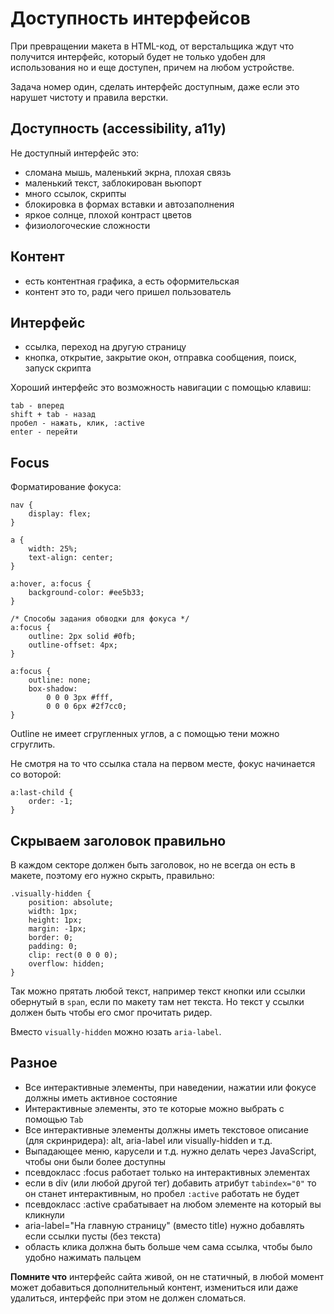 # Доступность интерфейсов
При превращении макета в HTML-код, от верстальщика ждут что получится интерфейс, который будет не только удобен для использования но и еще доступен, причем на любом устройстве.

Задача номер один, сделать интерфейс доступным, даже если это нарушет чистоту и правила верстки.

## Доступность (accessibility, a11y)
Не доступный интерфейс это:
- сломана мышь, маленький экрна, плохая связь
- маленький текст, заблокирован вьюпорт
- много ссылок, скрипты
- блокировка в формах вставки и автозаполнения
- яркое солнце, плохой контраст цветов
- физиологоческие сложности

## Контент
- есть контентная графика, а есть оформительская
- контент это то, ради чего пришел пользователь

## Интерфейс
- ссылка, переход на другую страницу
- кнопка, открытие, закрытие окон, отправка сообщения, поиск, запуск скрипта

Хороший интерфейс это возможность навигации с помощью клавиш:

    tab - вперед
    shift + tab - назад
    пробел - нажать, клик, :active
    enter - перейти

## Focus
Форматирование фокуса:

    nav {
        display: flex;
    }

    a {
        width: 25%;
        text-align: center;
    }
    
    a:hover, a:focus {
        background-color: #ee5b33;
    }

    /* Способы задания обводки для фокуса */
    a:focus {
        outline: 2px solid #0fb;
        outline-offset: 4px;
    }
    
    a:focus {
        outline: none;
        box-shadow:
            0 0 0 3px #fff,
            0 0 0 6px #2f7cc0;
    }

Outline не имеет сгругленных углов, а с помощью тени можно сгруглить.

Не смотря на то что ссылка стала на первом месте, фокус начинается со воторой:

    a:last-child {
        order: -1;
    }

## Скрываем заголовок правильно
В каждом секторе должен быть заголовок, но не всегда он есть в макете, поэтому его нужно скрыть, правильно:

    .visually-hidden {
        position: absolute;
        width: 1px;
        height: 1px;
        margin: -1px;
        border: 0;
        padding: 0;
        clip: rect(0 0 0 0);
        overflow: hidden;
    }

Так можно прятать любой текст, например текст кнопки или ссылки обернутый в `span`, если по макету там нет текста. Но текст у ссылки должен быть чтобы его смог прочитать ридер.

Вместо `visually-hidden` можно юзать `aria-label`.

## Разное
- Все интерактивные элементы, при наведении, нажатии или фокусе должны иметь активное состояние
- Интерактивные элементы, это те которые можно выбрать с помощью `Tab`
- Все интерактивные элементы должны иметь текстовое описание (для скринридера): alt, aria-label или visually-hidden и т.д.
- Выпадающее меню, карусели и т.д. нужно делать через JavaScript, чтобы они были более доступны
- псевдокласс :focus работает только на интерактивных элементах
- если в div (или любой другой тег) добавить атрибут `tabindex="0"` то он станет интерактивным, но пробел `:active` работать не будет
- псевдокласс :active cрабатывает на любом элементе на который вы кликнули
- aria-label="На главную страницу" (вместо title) нужно добавлять если ссылки пусты (без текста)
- область клика должна быть больше чем сама ссылка, чтобы было удобно нажимать пальцем

**Помните что** интерфейс сайта живой, он не статичный, в любой момент может добавиться дополнительный контент, измениться или даже удалиться, интерфейс при этом не должен сломаться.
